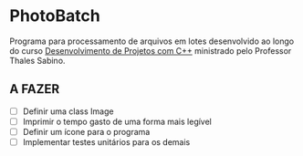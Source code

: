 # PhotoBatch

Programa para processamento de arquivos em lotes desenvolvido ao longo do curso [Desenvolvimento de Projetos com C++](https://www.udemy.com/share/106yfW3@cFNwSSqT8nGfTQXIJ3afT1s23UsGVhCg-Lcyfqa8kBUKRSH8EgA_K-fFhjUaBT0aGA==/) ministrado pelo Professor Thales Sabino.

## A FAZER

-   [ ] Definir uma class Image
-   [ ] Imprimir o tempo gasto de uma forma mais legível
-   [ ] Definir um ícone para o programa
-   [ ] Implementar testes unitários para os demais
